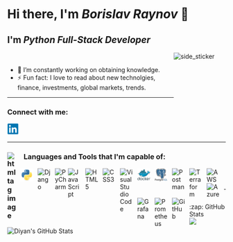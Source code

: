 # Hi there, I'm *Borislav Raynov* 👋

## I'm ***Python Full-Stack Developer***

<img align="right" width=120px height=120px alt="side_sticker" src="https://media3.giphy.com/media/h1QmJxwoCr19BtTkGt/giphy.gif" />
<br />

- 🔭 I’m constantly working on obtaining knowledge.
- ⚡ Fun fact: I love to read about new technolgies, financе, investments, global markets, trends.

---


### Connect with me:
[<img src="https://github.com/devicons/devicon/blob/v2.14.0/icons/linkedin/linkedin-original.svg" width="26px" style="padding-right:50px">](https://www.linkedin.com/in/borislav-raynov-512b13248/)


---

### <img align="left" alt="html tag image" src="https://media2.giphy.com/media/QssGEmpkyEOhBCb7e1/giphy.gif?cid=ecf05e47a0n3gi1bfqntqmob8g9aid1oyj2wr3ds3mg700bl&rid=giphy.gif" width="25" style="margin-right: 5px;"> &nbsp; Languages and Tools that I'm capable of:

<img align="left" alt="Python" width="30px" src="https://github.com/devicons/devicon/blob/v2.14.0/icons/python/python-original.svg" style="padding-right:10px;" />
<img align="left" alt="Django" width="30px" src="https://www.svgrepo.com/show/353657/django-icon.svg" style="padding-right:10px;" />
<img align="left" alt="PyCharm" width="30px" src="https://upload.wikimedia.org/wikipedia/commons/thumb/1/1d/PyCharm_Icon.svg/1024px-PyCharm_Icon.svg.png?20200803065702" />
<img align="left" alt="JavaScript" width="30px" src="https://cdn.jsdelivr.net/gh/devicons/devicon/icons/javascript/javascript-original.svg" style="padding-right:10px;" />
<img align="left" alt="HTML5" width="30px" src="https://cdn.jsdelivr.net/gh/devicons/devicon/icons/html5/html5-original.svg" style="padding-right:10px;" />
<img align="left" alt="CSS3" width="30px" src="https://cdn.jsdelivr.net/gh/devicons/devicon/icons/css3/css3-original.svg" style="padding-right:10px;" />
<img align="left" alt="Visual Studio Code" width="30px" src="https://cdn.jsdelivr.net/gh/devicons/devicon/icons/vscode/vscode-original.svg" style="padding-right:10px;" />
<img align="left" alt="Docker" width="30px" src="https://github.com/devicons/devicon/blob/v2.14.0/icons/docker/docker-original-wordmark.svg" style="padding-right:10px;" />
<img align="left" alt="PostgreSQL" width="30px" src="https://github.com/devicons/devicon/blob/v2.14.0/icons/postgresql/postgresql-original-wordmark.svg" style="padding-right:10px;" />
<img align="left" alt="Postman" width="30px" src="https://cdn.icon-icons.com/icons2/3053/PNG/512/postman_alt_macos_bigsur_icon_189814.png" style="padding-right:10px;" />
<img align="left" alt="Terraform" width="30px" src="https://cdn.jsdelivr.net/gh/devicons/devicon/icons/terraform/terraform-original.svg" style="padding-right:10px;" />
<img align="left" alt="AWS" width="30px" src="https://upload.wikimedia.org/wikipedia/commons/9/93/Amazon_Web_Services_Logo.svg" style="padding-right:10px;" />
<img align="left" alt="Azure" width="30px" src="https://cdn.jsdelivr.net/gh/devicons/devicon/icons/azure/azure-original.svg" style="padding-right:10px;" />
<img align="left" alt="Grafana" width="30px" src="https://cdn.jsdelivr.net/gh/devicons/devicon/icons/grafana/grafana-original.svg" style="padding-right:10px;" />
<img align="left" alt="Prometheus" width="30px" src="https://cdn.jsdelivr.net/gh/devicons/devicon/icons/prometheus/prometheus-original.svg" style="padding-right:10px;" />
<img align="left" alt="GitHub" width="30px" src="https://upload.wikimedia.org/wikipedia/commons/a/ae/Github-desktop-logo-symbol.svg" style="padding-right:10px;" />

<br />
<br />

---

<br />

<summary>:zap: GitHub Stats</summary>

<div>
  <img height="160" align="left" alt="Diyan's GitHub Stats" src="https://github-readme-stats-git-masterrstaa-rickstaa.vercel.app/api?username=BorislavRaynov&show_icons=true&hide_border=false&title_color=ff652f&icon_color=FFE400&bg_color=09131B&text_color=ffffff&border_color=0c1a25" />
  <img height="160" src="https://github-readme-stats-git-masterrstaa-rickstaa.vercel.app/api/top-langs/?username=BorislavRaynov&layout=compact&bg_color=09131B&hide_border=true" />
</div>
